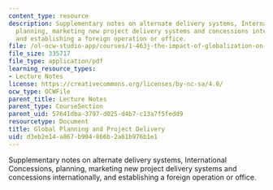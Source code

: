 ```yaml
---
content_type: resource
description: Supplementary notes on alternate delivery systems, International Concessions,
  planning, marketing new project delivery systems and concessions internationally,
  and establishing a foreign operation or office.
file: /ol-ocw-studio-app/courses/1-463j-the-impact-of-globalization-on-the-built-environment-fall-2009/d3eb2e14a867b904866b2a61b976b1e1_MIT1_463JF09_notes11.pdf
file_size: 335717
file_type: application/pdf
learning_resource_types:
- Lecture Notes
license: https://creativecommons.org/licenses/by-nc-sa/4.0/
ocw_type: OCWFile
parent_title: Lecture Notes
parent_type: CourseSection
parent_uid: 57641dba-3797-d025-d4b7-c13a7f5fedd9
resourcetype: Document
title: Global Planning and Project Delivery
uid: d3eb2e14-a867-b904-866b-2a61b976b1e1
---
```

Supplementary notes on alternate delivery systems, International Concessions, planning, marketing new project delivery systems and concessions internationally, and establishing a foreign operation or office.